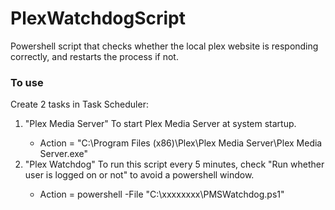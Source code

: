 # PlexWatchdogScript
Powershell script that checks whether the local plex website is responding correctly, and restarts the process if not.

### To use
Create 2 tasks in Task Scheduler:
<ol>
 <li>"Plex Media Server" To start Plex Media Server at system startup.</li>
   <ul>
   <li>Action = "C:\Program Files (x86)\Plex\Plex Media Server\Plex Media Server.exe"</li>
   </ul>
 <li>"Plex Watchdog" To run this script every 5 minutes, check "Run whether user is logged on or not" to avoid a powershell window.</li>
   <ul>
   <li>Action = powershell -File "C:\xxxxxxxx\PMSWatchdog.ps1"</li>
   </ul>
</ol>
